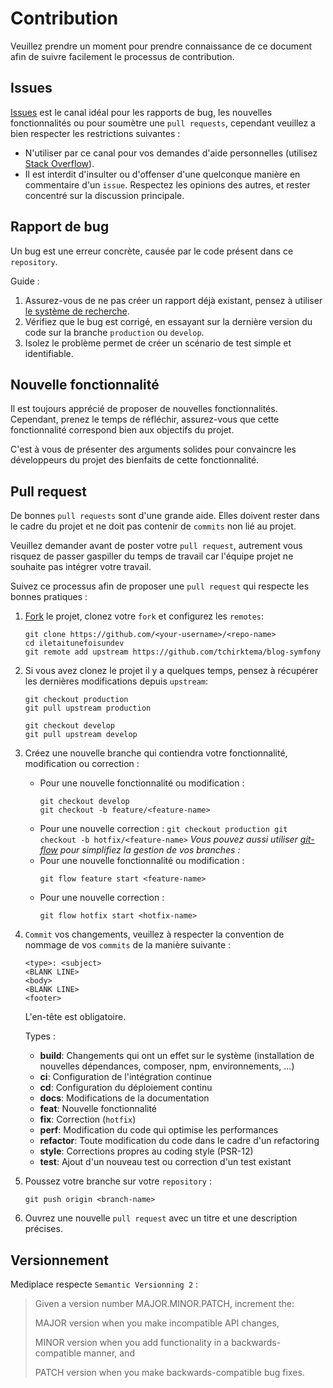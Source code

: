 # Contribution

Veuillez prendre un moment pour prendre connaissance de ce document afin de suivre facilement le processus de contribution.

## Issues

[Issues](https://github.com/tchirktema/blog-symfony/issues) est le canal idéal pour les rapports de bug, les nouvelles fonctionnalités ou pour soumètre une `pull requests`, cependant veuillez a bien respecter les restrictions suivantes :

- N'utiliser par ce canal pour vos demandes d'aide personnelles (utilisez [Stack Overflow](http://stackoverflow.com/)).
- Il est interdit d'insulter ou d'offenser d'une quelconque manière en commentaire d'un `issue`. Respectez les opinions des autres, et rester concentré sur la discussion principale.

## Rapport de bug

Un bug est une erreur concrète, causée par le code présent dans ce `repository`.

Guide :

1. Assurez-vous de ne pas créer un rapport déjà existant, pensez à utiliser [le système de recherche](https://github.com/tchirktema/blog-symfony/issues).
2. Vérifiez que le bug est corrigé, en essayant sur la dernière version du code sur la branche `production` ou `develop`.
3. Isolez le problème permet de créer un scénario de test simple et identifiable.

## Nouvelle fonctionnalité

Il est toujours apprécié de proposer de nouvelles fonctionnalités. Cependant, prenez le temps de réfléchir, assurez-vous que cette fonctionnalité correspond bien aux objectifs du projet.

C'est à vous de présenter des arguments solides pour convaincre les développeurs du projet des bienfaits de cette fonctionnalité.

## Pull request

De bonnes `pull requests` sont d'une grande aide. Elles doivent rester dans le cadre du projet et ne doit pas contenir de `commits` non lié au projet.

Veuillez demander avant de poster votre `pull request`, autrement vous risquez de passer gaspiller du temps de travail car l'équipe projet ne souhaite pas intégrer votre travail.

Suivez ce processus afin de proposer une `pull request` qui respecte les bonnes pratiques :

1. [Fork](http://help.github.com/fork-a-repo/) le projet, clonez votre `fork` et configurez les `remotes`:
   ```
   git clone https://github.com/<your-username>/<repo-name>
   cd iletaitunefoisundev
   git remote add upstream https://github.com/tchirktema/blog-symfony
   ```
2. Si vous avez clonez le projet il y a quelques temps, pensez à récupérer les dernières modifications depuis `upstream`:

   ```
   git checkout production
   git pull upstream production

   git checkout develop
   git pull upstream develop
   ```

3. Créez une nouvelle branche qui contiendra votre fonctionnalité, modification ou correction :
   - Pour une nouvelle fonctionnalité ou modification :
     ```
     git checkout develop
     git checkout -b feature/<feature-name>
     ```
   - Pour une nouvelle correction :
     ` git checkout production git checkout -b hotfix/<feature-name> `
     _Vous pouvez aussi utiliser [git-flow](https://danielkummer.github.io/git-flow-cheatsheet/index.fr_FR.html) pour simplifiez la gestion de vos branches :_
   - Pour une nouvelle fonctionnalité ou modification :
     ```
     git flow feature start <feature-name>
     ```
   - Pour une nouvelle correction :
     ```
     git flow hotfix start <hotfix-name>
     ```
4. `Commit` vos changements, veuillez à respecter la convention de nommage de vos `commits` de la manière suivante :

   ```
   <type>: <subject>
   <BLANK LINE>
   <body>
   <BLANK LINE>
   <footer>
   ```

   L'en-tête est obligatoire.

   Types :

   - **build**: Changements qui ont un effet sur le système (installation de nouvelles dépendances, composer, npm, environnements, ...)
   - **ci**: Configuration de l'intégration continue
   - **cd**: Configuration du déploiement continu
   - **docs**: Modifications de la documentation
   - **feat**: Nouvelle fonctionnalité
   - **fix**: Correction (`hotfix`)
   - **perf**: Modification du code qui optimise les performances
   - **refactor**: Toute modification du code dans le cadre d'un refactoring
   - **style**: Corrections propres au coding style (PSR-12)
   - **test**: Ajout d'un nouveau test ou correction d'un test existant

5. Poussez votre branche sur votre `repository` :
   ```
   git push origin <branch-name>
   ```
6. Ouvrez une nouvelle `pull request` avec un titre et une description précises.

## Versionnement

Mediplace respecte `Semantic Versionning 2` :

> Given a version number MAJOR.MINOR.PATCH, increment the:
>
> MAJOR version when you make incompatible API changes,
>
> MINOR version when you add functionality in a backwards-compatible manner, and
>
> PATCH version when you make backwards-compatible bug fixes.
